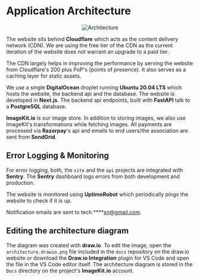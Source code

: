 # Application Architecture

<p align="center"><img src="https://ik.imagekit.io/pwxm960evbp/MES-AA/Docs/architecture_e5CmrsCgPc.png?updatedAt=1631725980316" alt="Architecture"/></p>

The website sits behind **Cloudflare** which acts as the content delivery network (CDN). We are using the free tier of the CDN as the current iteration of the website does not warrant an upgrade to a paid tier.

The CDN largely helps in improving the performance by serving the website from Cloudflare's 200 plus PoP's (points of presence). It also serves as a caching layer for static assets.

We use a single **DigitalOcean** droplet running **Ubuntu 20.04 LTS** which hosts the website, the backend api and the database. The website is developed in **Next.js**. The backend api endpoints, built with **FastAPI** talk to a **PostgreSQL** database.

**ImageKit.io** is our image store. In addition to storing images, we also use ImageKit's transformations while fetching images. All payments are processed via **Razorpay**'s api and emails to end users/the association are sent from **SendGrid**.

## **Error Logging & Monitoring**

For error logging, both, the `site` and the `api` projects are integrated with **Sentry**. The **Sentry** dashboard logs errors from both development and production.

The website is monitored using **UptimeRobot** which periodically pings the website to check if it is up.

Notification emails are sent to tech.\*\*\*\*sn@gmail.com.

## **Editing the architecture diagram**

The diagram was created with **draw.io**. To edit the image, open the `architecture.drawio.png` file included in the `docs` repository on the draw.io website or download the **Draw.io Integration** plugin for VS Code and open the file in the VS Code editor itself. The architecture diagram is stored in the `Docs` directory on the project's **ImageKit.io** account.
